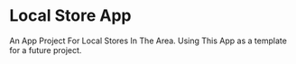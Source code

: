 # Local Store App

An App Project For Local Stores In The Area. Using This App as a template for a future project. 

